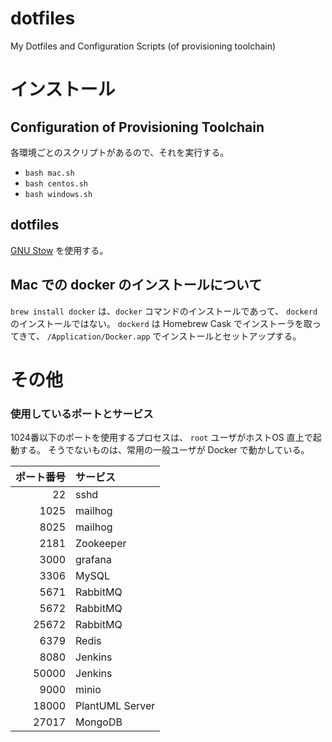 # dotfiles
My Dotfiles and Configuration Scripts (of provisioning toolchain)

# インストール
## Configuration of Provisioning Toolchain
各環境ごとのスクリプトがあるので、それを実行する。

- `bash mac.sh`
- `bash centos.sh`
- `bash windows.sh`

## dotfiles
[GNU Stow](https://www.gnu.org/software/stow/) を使用する。

## Mac での docker のインストールについて
`brew install docker` は、`docker` コマンドのインストールであって、 `dockerd` のインストールではない。
`dockerd` は Homebrew Cask でインストーラを取ってきて、 `/Application/Docker.app` でインストールとセットアップする。

# その他
### 使用しているポートとサービス
1024番以下のポートを使用するプロセスは、 `root` ユーザがホストOS 直上で起動する。
そうでないものは、常用の一般ユーザが Docker で動かしている。

ポート番号 | サービス
--:   | :--
22    | sshd
1025  | mailhog
8025  | mailhog
2181  | Zookeeper
3000  | grafana
3306  | MySQL
5671  | RabbitMQ
5672  | RabbitMQ
25672 | RabbitMQ
6379  | Redis
8080  | Jenkins
50000 | Jenkins
9000  | minio
18000 | PlantUML Server
27017 | MongoDB
